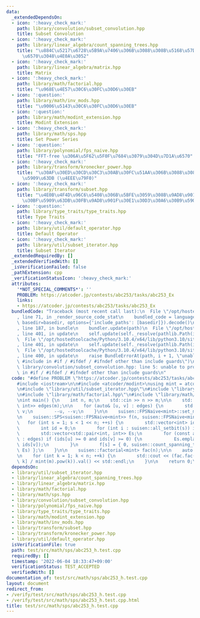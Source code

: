 ```yaml
---
data:
  _extendedDependsOn:
  - icon: ':heavy_check_mark:'
    path: library/convolution/subset_convolution.hpp
    title: Subset Convolution
  - icon: ':heavy_check_mark:'
    path: library/linear_algebra/count_spanning_trees.hpp
    title: "\u884C\u5217\u6728\u5B9A\u7406\u306B\u3088\u308B\u5168\u57DF\u6728\u306E\
      \u6570\u3048\u4E0A\u3052"
  - icon: ':heavy_check_mark:'
    path: library/linear_algebra/matrix.hpp
    title: Matrix
  - icon: ':heavy_check_mark:'
    path: library/math/factorial.hpp
    title: "\u968E\u4E57\u30C6\u30FC\u30D6\u30EB"
  - icon: ':question:'
    path: library/math/inv_mods.hpp
    title: "\u9006\u5143\u30C6\u30FC\u30D6\u30EB"
  - icon: ':question:'
    path: library/math/modint_extension.hpp
    title: Modint Extension
  - icon: ':heavy_check_mark:'
    path: library/math/sps.hpp
    title: Set Power Series
  - icon: ':question:'
    path: library/polynomial/fps_naive.hpp
    title: "FFT-free \u306A\u5F62\u5F0F\u7684\u3079\u304D\u7D1A\u6570"
  - icon: ':heavy_check_mark:'
    path: library/transform/kronecker_power.hpp
    title: "\u30AF\u30ED\u30CD\u30C3\u30AB\u30FC\u51AA\u306B\u3088\u308B\u7DDA\u5F62\
      \u5909\u63DB (\u4EEE\u79F0)"
  - icon: ':heavy_check_mark:'
    path: library/transform/subset.hpp
    title: "\u4E0B\u4F4D\u96C6\u5408\u306B\u5BFE\u3059\u308B\u9AD8\u901F\u30BC\u30FC\
      \u30BF\u5909\u63DB\u30FB\u9AD8\u901F\u30E1\u30D3\u30A6\u30B9\u5909\u63DB"
  - icon: ':question:'
    path: library/type_traits/type_traits.hpp
    title: Type Traits
  - icon: ':heavy_check_mark:'
    path: library/util/default_operator.hpp
    title: Default Operator
  - icon: ':heavy_check_mark:'
    path: library/util/subset_iterator.hpp
    title: Subset Iterator
  _extendedRequiredBy: []
  _extendedVerifiedWith: []
  _isVerificationFailed: false
  _pathExtension: cpp
  _verificationStatusIcon: ':heavy_check_mark:'
  attributes:
    '*NOT_SPECIAL_COMMENTS*': ''
    PROBLEM: https://atcoder.jp/contests/abc253/tasks/abc253_Ex
    links:
    - https://atcoder.jp/contests/abc253/tasks/abc253_Ex
  bundledCode: "Traceback (most recent call last):\n  File \"/opt/hostedtoolcache/Python/3.10.4/x64/lib/python3.10/site-packages/onlinejudge_verify/documentation/build.py\"\
    , line 71, in _render_source_code_stat\n    bundled_code = language.bundle(stat.path,\
    \ basedir=basedir, options={'include_paths': [basedir]}).decode()\n  File \"/opt/hostedtoolcache/Python/3.10.4/x64/lib/python3.10/site-packages/onlinejudge_verify/languages/cplusplus.py\"\
    , line 187, in bundle\n    bundler.update(path)\n  File \"/opt/hostedtoolcache/Python/3.10.4/x64/lib/python3.10/site-packages/onlinejudge_verify/languages/cplusplus_bundle.py\"\
    , line 401, in update\n    self.update(self._resolve(pathlib.Path(included), included_from=path))\n\
    \  File \"/opt/hostedtoolcache/Python/3.10.4/x64/lib/python3.10/site-packages/onlinejudge_verify/languages/cplusplus_bundle.py\"\
    , line 401, in update\n    self.update(self._resolve(pathlib.Path(included), included_from=path))\n\
    \  File \"/opt/hostedtoolcache/Python/3.10.4/x64/lib/python3.10/site-packages/onlinejudge_verify/languages/cplusplus_bundle.py\"\
    , line 400, in update\n    raise BundleErrorAt(path, i + 1, \"unable to process\
    \ #include in #if / #ifdef / #ifndef other than include guards\")\nonlinejudge_verify.languages.cplusplus_bundle.BundleErrorAt:\
    \ library/convolution/subset_convolution.hpp: line 5: unable to process #include\
    \ in #if / #ifdef / #ifndef other than include guards\n"
  code: "#define PROBLEM \"https://atcoder.jp/contests/abc253/tasks/abc253_Ex\"\n\n\
    #include <iostream>\n\n#include <atcoder/modint>\nusing mint = atcoder::modint998244353;\n\
    \n#include \"library/util/subset_iterator.hpp\"\n#include \"library/linear_algebra/count_spanning_trees.hpp\"\
    \n#include \"library/math/factorial.hpp\"\n#include \"library/math/sps.hpp\"\n\
    \nint main() {\n    int n, m;\n    std::cin >> n >> m;\n\n    std::vector<std::pair<int,\
    \ int>> edges(m);\n\n    for (auto& [u, v] : edges) {\n        std::cin >> u >>\
    \ v;\n        --u, --v;\n    }\n\n    suisen::FPSNaive<mint>::set_max_deg(n);\n\
    \n    suisen::SPS<suisen::FPSNaive<mint>> f(n, suisen::FPSNaive<mint>(n));\n \
    \   for (int s = 1; s < 1 << n; ++s) {\n        std::vector<int> ids(n, -1);\n\
    \        int id = 0;\n        for (int i : suisen::all_setbit(s)) ids[i] = id++;\n\
    \        std::vector<std::pair<int, int>> Es;\n        for (const auto& [u, v]\
    \ : edges) if (ids[u] >= 0 and ids[v] >= 0) {\n            Es.emplace_back(ids[u],\
    \ ids[v]);\n        }\n        f[s] = { 0, suisen::count_spanning_trees<mint>(id,\
    \ Es) };\n    }\n\n    suisen::factorial<mint> fac(n);\n\n    auto g = f.exp().back();\n\
    \n    for (int k = 1; k < n; ++k) {\n        std::cout << (fac.fac(k) * g[n -\
    \ k] / mint(m).pow(k)).val() << std::endl;\n    }\n\n    return 0;\n}\n\n"
  dependsOn:
  - library/util/subset_iterator.hpp
  - library/linear_algebra/count_spanning_trees.hpp
  - library/linear_algebra/matrix.hpp
  - library/math/factorial.hpp
  - library/math/sps.hpp
  - library/convolution/subset_convolution.hpp
  - library/polynomial/fps_naive.hpp
  - library/type_traits/type_traits.hpp
  - library/math/modint_extension.hpp
  - library/math/inv_mods.hpp
  - library/transform/subset.hpp
  - library/transform/kronecker_power.hpp
  - library/util/default_operator.hpp
  isVerificationFile: true
  path: test/src/math/sps/abc253_h.test.cpp
  requiredBy: []
  timestamp: '2022-06-04 18:33:47+09:00'
  verificationStatus: TEST_ACCEPTED
  verifiedWith: []
documentation_of: test/src/math/sps/abc253_h.test.cpp
layout: document
redirect_from:
- /verify/test/src/math/sps/abc253_h.test.cpp
- /verify/test/src/math/sps/abc253_h.test.cpp.html
title: test/src/math/sps/abc253_h.test.cpp
---
```

